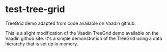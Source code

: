 # test-tree-grid
TreeGrid demo adapted from code available on Vaadin github.

This is a slight modification of the Vaadin TreeGrid demo available on the Vaadin github site. It's a simple demonstration of the TreeGrid using a data hierarchy that is set up in memory.
